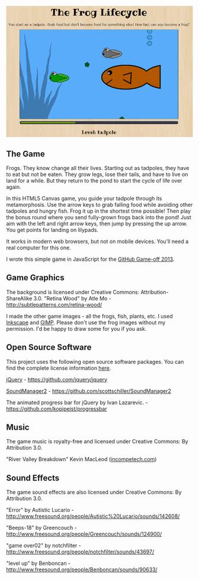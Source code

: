 ![The Frog Lifecycle](img/screenshot.png)

## The Game

Frogs. They know change all their lives. Starting out as tadpoles, they have to eat but not be eaten. They grow legs, lose their tails, and have to live on land for a while. But they return to the pond to start the cycle of life over again.

In this HTML5 Canvas game, you guide your tadpole through its metamorphosis. Use the arrow keys to grab falling food while avoiding other tadpoles and hungry fish. Frog it up in the shortest time possible! Then play the bonus round where you send fully-grown frogs back into the pond! Just aim with the left and right arrow keys, then jump by pressing the up arrow. You get points for landing on lilypads.

It works in modern web browsers, but not on mobile devices. You'll need a real computer for this one.

I wrote this simple game in JavaScript for the [GitHub Game-off 2013](https://github.com/github/game-off-2013).

## Game Graphics

The background is licensed under Creative Commons: Attribution-ShareAlike 3.0. "Retina Wood" by Atle Mo - http://subtlepatterns.com/retina-wood/

I made the other game images - all the frogs, fish, plants, etc. I used [Inkscape](http://inkscape.org/) and [GIMP](http://www.gimp.org/). Please don't use the frog images without my permission. I'd be happy to draw some for you if you ask.

## Open Source Software

This project uses the following open source software packages. You can find the complete license information [here](license.txt).

[jQuery](http://jquery.com/) - https://github.com/jquery/jquery

[SoundManager2](schillmania.com) - https://github.com/scottschiller/SoundManager2

The animated progress bar for jQuery by Ivan Lazarevic. - https://github.com/kopipejst/progressbar

## Music

The game music is royalty-free and licensed under Creative Commons: By Attribution 3.0.

"River Valley Breakdown" Kevin MacLeod ([incompetech.com](http://incompetech.com/music/royalty-free/index.html?isrc=USUAN1300032)) 

## Sound Effects

The game sound effects are also licensed under Creative Commons: By Attribution 3.0.

"Error" by Autistic Lucario - http://www.freesound.org/people/Autistic%20Lucario/sounds/142608/

"Beeps-18" by Greencouch - http://www.freesound.org/people/Greencouch/sounds/124900/

"game over02" by notchfilter - http://www.freesound.org/people/notchfilter/sounds/43697/

"level up" by Benboncan - http://www.freesound.org/people/Benboncan/sounds/90633/



